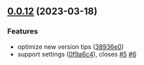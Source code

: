## [0.0.12](https://github.com/lisiur/askai/compare/v0.0.11...v0.0.12) (2023-03-18)


### Features

* optimize new version tips ([38936e0](https://github.com/lisiur/askai/commit/38936e0cb58b873ec5be92dd77d5915fbd15b943))
* support settings ([0f9a6c4](https://github.com/lisiur/askai/commit/0f9a6c4a2c54feb7717ca5e590e02547035b64f2)), closes [#5](https://github.com/lisiur/askai/issues/5) [#6](https://github.com/lisiur/askai/issues/6)